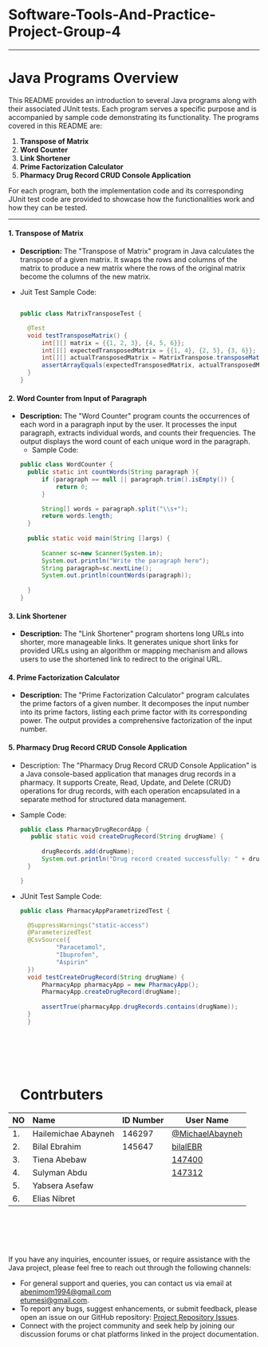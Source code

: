  # Software-Tools-And-Practice-Project-Group-4<br>

---

# Java Programs Overview

This README provides an introduction to several Java programs along with their associated JUnit tests. Each program serves a specific purpose and is accompanied by sample code demonstrating its functionality. The programs covered in this README are:

1. **Transpose of Matrix**
2. **Word Counter**
3. **Link Shortener**
4. **Prime Factorization Calculator**
5. **Pharmacy Drug Record CRUD Console Application**

For each program, both the implementation code and its corresponding JUnit test code are provided to showcase how the functionalities work and how they can be tested.

---

#### 1. Transpose of Matrix
- **Description:**
  The "Transpose of Matrix" program in Java calculates the transpose of a given matrix. It swaps the rows and columns of the matrix to produce a new matrix where the rows of the original matrix become the columns of the new matrix.


- Juit Test Sample Code:
  ```java
  
  public class MatrixTransposeTest {

    @Test
    void testTransposeMatrix() {
        int[][] matrix = {{1, 2, 3}, {4, 5, 6}};
        int[][] expectedTransposedMatrix = {{1, 4}, {2, 5}, {3, 6}};
        int[][] actualTransposedMatrix = MatrixTranspose.transposeMatrix(matrix);
        assertArrayEquals(expectedTransposedMatrix, actualTransposedMatrix);
    }
  }
  ```

  
#### 2. Word Counter from Input of Paragraph
- **Description:**
  The "Word Counter" program counts the occurrences of each word in a paragraph input by the user. It processes the input paragraph, extracts individual words, and counts their frequencies. The output displays the word count of each unique word in the paragraph.
  - Sample Code:
  ```java
  public class WordCounter {
	public static int countWords(String paragraph ){
        if (paragraph == null || paragraph.trim().isEmpty()) {
            return 0;
        }

        String[] words = paragraph.split("\\s+");
        return words.length;
    }
	
	public static void main(String []args) {
		
		Scanner sc=new Scanner(System.in);
		System.out.println("Write the paragraph here");
		String paragraph=sc.nextLine();
		System.out.println(countWords(paragraph));
		
	}
  }

  ```

#### 3. Link Shortener
- **Description:**
  The "Link Shortener" program shortens long URLs into shorter, more manageable links. It generates unique short links for provided URLs using an algorithm or mapping mechanism and allows users to use the shortened link to redirect to the original URL.



#### 4. Prime Factorization Calculator
- **Description:**
  The "Prime Factorization Calculator" program calculates the prime factors of a given number. It decomposes the input number into its prime factors, listing each prime factor with its corresponding power. The output provides a comprehensive factorization of the input number. 
  
#### 5. Pharmacy Drug Record CRUD Console Application
- Description:
  The "Pharmacy Drug Record CRUD Console Application" is a Java console-based application that manages drug records in a pharmacy. It supports Create, Read, Update, and Delete (CRUD) operations for drug records, with each operation encapsulated in a separate method for structured data management.

- Sample Code:
  ```java
  public class PharmacyDrugRecordApp {
     public static void createDrugRecord(String drugName) {
       
        drugRecords.add(drugName);
        System.out.println("Drug record created successfully: " + drugName);
    }

  }
  ```

- JUnit Test Sample Code:
  ```java
  public class PharmacyAppParametrizedTest {

    @SuppressWarnings("static-access")
	@ParameterizedTest
    @CsvSource({
            "Paracetamol",
            "Ibuprofen",
            "Aspirin"
    })
    void testCreateDrugRecord(String drugName) {
        PharmacyApp pharmacyApp = new PharmacyApp();
        PharmacyApp.createDrugRecord(drugName);
        
        assertTrue(pharmacyApp.drugRecords.contains(drugName));
    }
    }
  ```
   <br><br><br><br>
  # Contrbuters 



|NO | Name            |ID Number|User Name|  
|:--| :---------------|---------|---------|
|1. |Hailemichae Abayneh  |146297  |[@MichaelAbayneh](https://github.com/michaelabayneh)
|2. |Bilal   Ebrahim |  145647 |[bilalEBR](https://github.com/michaelabayneh)
|3. |Tiena  Abebaw | |[147400]()
|4. |Sulyman  Abdu   |  |[147312]()
|5. |Yabsera  Asefaw  |  |[]()
|6. |Elias    Nibret  |  |[]()

<br><br><br><br>

If you have any inquiries, encounter issues, or require assistance with the Java project, please feel free to reach out through the following channels:

- For general support and queries, you can contact us via email at [abenimom1994@gmail.com](abenimom1994@gmail.com)<br>[etumesi@gmail.com]([etumesi@gmail.com).
- To report any bugs, suggest enhancements, or submit feedback, please open an issue on our GitHub repository: [Project Repository Issues](https://github.com/abenezerTariku/software-tools-and-practice-project-group-4/issues).
- Connect with the project community and seek help by joining our discussion forums or chat platforms linked in the project documentation.



